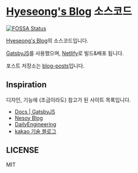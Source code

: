 # [Hyeseong's Blog](https://blog.cometkim.kr) 소스코드

[![FOSSA Status](https://app.fossa.io/api/projects/git%2Bgithub.com%2Fcometkim%2Fblog-src.svg?type=shield)](https://app.fossa.io/projects/git%2Bgithub.com%2Fcometkim%2Fblog-src?ref=badge_shield)

[Hyeseong's Blog](https://blog.cometkim.kr)의 소스코드입니다.

[GatsbyJS](https://www.gatsbyjs.org)를 사용했으며, [Netlify](https://www.netlify.com/)로 빌드&배포 됩니다.

포스트 저장소는 [blog-posts](https://github.com/cometkim/blog-posts)입니다.

## Inspiration

디자인, 기능에 (조금이라도) 참고가 된 사이트 목록입니다.

- [Docs | GatsbyJS](https://www.gatsbyjs.org/docs/)
- [Nesoy Blog](https://nesoy.github.io/)
- [DailyEngineering](https://hyunseob.github.io/)
- [kakao 기술 블로그](http://tech.kakao.com/)

## LICENSE

MIT
